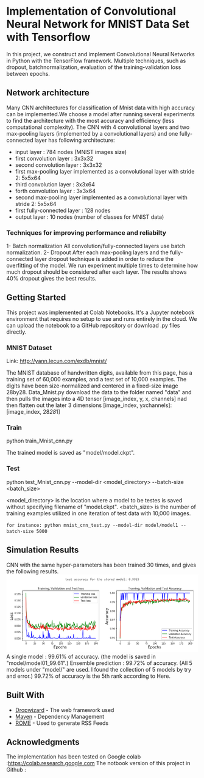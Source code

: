 # Implementation of Convolutional Neural Network for MNIST Data Set with Tensorflow

In this project, we construct and implement Convolutional Neural Networks in Python with the TensorFlow framework. Multiple techniques, such as dropout, batchnormalization, evaluation of the training-validation loss between epochs.

## Network architecture

Many CNN architectures for classification of Mnist data with high accuracy can be implemented.We choose a model after running several experiments to find the architecture with the most accuracy  and efficiency (less computational complexity). The CNN with 4 convolutional layers and two max-pooling layers (implemented by a convolutional layers) and one fully-connected layer has following architecture:

  
  - input layer : 784 nodes (MNIST images size)
  - first convolution layer : 3x3x32
  - second convolution layer : 3x3x32
  - first max-pooling layer implemented as a convolutional layer with stride 2: 5x5x64
  - third convolution layer : 3x3x64
  - forth convolution layer : 3x3x64
  - second max-pooling layer implemented as a convolutional layer with stride 2: 5x5x64
  - first fully-connected layer : 128 nodes
  - output layer : 10 nodes (number of classes for MNIST data)  
### Techniques for improving performance and reliabilty
  1- Batch normalization
   All convolution/fully-connected layers use batch normalization.
  2- Dropout
  After each max-pooling layers and the fully-connected layer dropout technique is added in order to reduce the overfitting of the      model. We run experiment multiple times to determine how much dropout should be considered after each layer. The results shows 40% dropout gives the best results.

## Getting Started
This project was implemented at Colab Notebooks. It's a Jupyter notebook environment that requires no setup to use and runs entirely in the cloud. We can upload the notebook to a GitHub repository or download .py files directly.
 

### MNIST Dataset
Link: http://yann.lecun.com/exdb/mnist/

The MNIST database of handwritten digits, available from this page, has a training set of 60,000 examples, and a test set of 10,000 examples. The digits have been size-normalized and centered in a fixed-size image 28by28. Data_Mnist.py download the data to the folder named "data" and then pulls the images into a 4D tensor [image_index, y, x, channels] nad then flatten out the later 3 dimensions [image_index, y*x*channels]:[image_index, 28*28*1]


### Train

python train_Mnist_cnn.py

The trained model is saved as "model/model.ckpt".

### Test

python test_Mnist_cnn.py --model-dir <model_directory> --batch-size <batch_size> 

<model_directory> is the location where a model to be testes is saved without specifying filename of "model.ckpt".
<batch_size> is the number of training examples utilized in one iteration of test data with 10,000 images. 
```
for instance: python mnist_cnn_test.py --model-dir model/model1 --batch-size 5000 
```

## Simulation Results

CNN with the same hyper-parameters has been trained 30 times, and gives the following results.
![Alt text](https://github.com/kadygithub/CNN_Mnist_tensorflew/blob/master/40.png "Optional title")
A single model : 99.61% of accuracy.
(the model is saved in "model/model01_99.61".)
Ensemble prediction : 99.72% of accuracy.
(All 5 models under "model/" are used. I found the collection of 5 models by try and error.)
99.72% of accuracy is the 5th rank according to Here.

## Built With

* [Dropwizard](http://www.dropwizard.io/1.0.2/docs/) - The web framework used
* [Maven](https://maven.apache.org/) - Dependency Management
* [ROME](https://rometools.github.io/rome/) - Used to generate RSS Feeds



## Acknowledgments

The implementation has been tested on Google colab :https://colab.research.google.com
The notbook version of this project in Github : 
